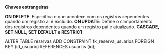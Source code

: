 **Chaves estrangeiras**

**ON DELETE**: Especifica o que acontece com os registros dependentes quando um registro ai é excluido.
**ON UPDATE**: Define o comportamento dos registros dependentes quando um registro pai é atualizado.
**CASCADE, SET NULL, SET DEFAULT e RESTRICT**

ALTER TABLE reservas
ADD CONSTRAINT fk_reserva_usuarios
FOREIGN KEY (id_usuario) REFERENCES usuarios (id);